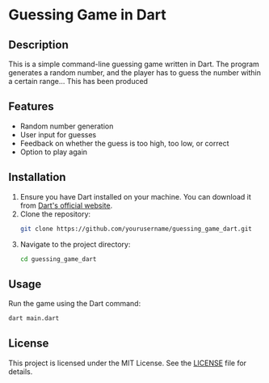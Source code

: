 # Guessing Game in Dart

## Description
This is a simple command-line guessing game written in Dart.
The program generates a random number, and the player has to guess the number within a certain range...
This has been produced 

## Features
- Random number generation
- User input for guesses
- Feedback on whether the guess is too high, too low, or correct
- Option to play again

## Installation
1. Ensure you have Dart installed on your machine. You can download it from [Dart's official website](https://dart.dev/get-dart).
2. Clone the repository:
    ```sh
    git clone https://github.com/yourusername/guessing_game_dart.git
    ```
3. Navigate to the project directory:
    ```sh
    cd guessing_game_dart
    ```

## Usage
Run the game using the Dart command:
```sh
dart main.dart
```

## License
This project is licensed under the MIT License. See the [LICENSE](LICENSE) file for details.
